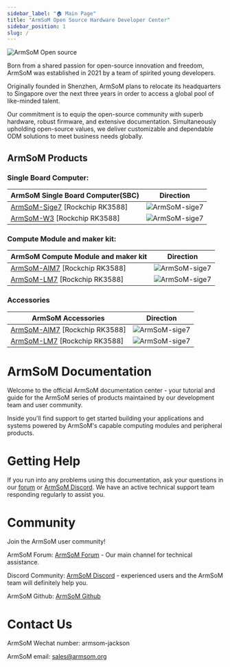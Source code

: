 ```yaml
---
sidebar_label: "🏠 Main Page"
title: "ArmSoM Open Source Hardware Developer Center"
sidebar_position: 1
slug: /
---
```


![ArmSoM Open source ](/img/banana.jpg)

Born from a shared passion for open-source innovation and freedom, ArmSoM was established in 2021 by a team of spirited young developers.

Originally founded in Shenzhen, ArmSoM plans to relocate its headquarters to Singapore over the next three years in order to access a global pool of like-minded talent.

Our commitment is to equip the open-source community with superb hardware, robust firmware, and extensive documentation. Simultaneously upholding open-source values, we deliver customizable and dependable ODM solutions to meet business needs globally. 

## ArmSoM Products

### Single Board Computer: 

|ArmSoM Single Board Computer(SBC)|	Direction	|
|---------|--------------|
|[ArmSoM-Sige7](./sige7)  [Rockchip RK3588]	| ![ArmSoM-sige7](/img/sige/sige7/sige7.jpg)	|
|[ArmSoM-W3](./lm7#armsom-lm7-development-kit-armsom-w3)  [Rockchip RK3588]	| ![ArmSoM-sige7](/img/sige/sige7/sige7.jpg)	|

### Compute Module and maker kit:

|ArmSoM Compute Module and maker kit |	Direction	|
|---------|--------------|
|[ArmSoM-AIM7](./aim7)  [Rockchip RK3588]	| ![ArmSoM-sige7](/img/sige/sige7/sige7.jpg)	|
|[ArmSoM-LM7](./lm7)  [Rockchip RK3588]	| ![ArmSoM-sige7](/img/sige/sige7/sige7.jpg)	|

### Accessories

|ArmSoM Accessories|	Direction	|
|---------|--------------|
|[ArmSoM-AIM7](./aim7)  [Rockchip RK3588]	| ![ArmSoM-sige7](/img/sige/sige7/sige7.jpg)	|
|[ArmSoM-LM7](./lm7)  [Rockchip RK3588]	| ![ArmSoM-sige7](/img/sige/sige7/sige7.jpg)	|


# ArmSoM Documentation

Welcome to the official ArmSoM documentation center - your tutorial and guide for the ArmSoM series of products maintained by our development team and user community.

Inside you'll find support to get started building your applications and systems powered by ArmSoM's capable computing modules and peripheral products.

# Getting Help

If you run into any problems using this documentation, ask your questions in our [forum](http://forum.armsom.org/) or [ArmSoM Discord](https://discord.gg/THfTEatpfK). We have an active technical support team responding regularly to assist you.

# Community

Join the ArmSoM user community!

ArmSoM Forum: [ArmSoM Forum](http://forum.armsom.org/) - Our main channel for technical assistance.

Discord Community: [ArmSoM Discord](https://discord.gg/THfTEatpfK) - experienced users and the ArmSoM team will definitely help you.

ArmSoM Github: [ArmSoM Github](https://github.com/armsom)

# Contact Us

ArmSoM Wechat number: armsom-jackson 

ArmSoM email: sales@armsom.org